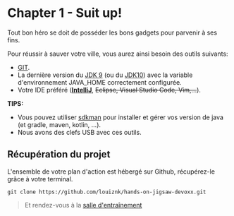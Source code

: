 # Chapter 1 - Suit up!

Tout bon héro se doit de posséder les bons gadgets pour parvenir à ses fins.

Pour réussir à sauver votre ville, vous aurez ainsi besoin des outils suivants:

* [GIT](https://git-scm.com/).
* La dernière version du [JDK 9](http://www.oracle.com/technetwork/java/javase/downloads/jdk9-downloads-3848520.html) (ou du [JDK10](http://www.oracle.com/technetwork/java/javase/downloads/jdk10-downloads-4416644.html)) avec la variable d'environnement JAVA_HOME correctement configurée.
* Votre IDE préféré (**[IntelliJ](https://www.jetbrains.com/idea/download/)**, ~~Eclipse, Visual Studio Code, Vim,...~~).

**TIPS:**
 * Vous pouvez utiliser [sdkman](http://sdkman.io/) pour installer et gérer vos version de java (et gradle, maven, kotlin, ...).
 * Nous avons des clefs USB avec ces outils.

## Récupération du projet

L'ensemble de votre plan d'action est hébergé sur Github, récupérez-le grâce à votre terminal.

```
git clone https://github.com/louiznk/hands-on-jigsaw-devoxx.git
```
> Et rendez-vous à la [salle d'entraînement](./CHAPTER_2.md)
